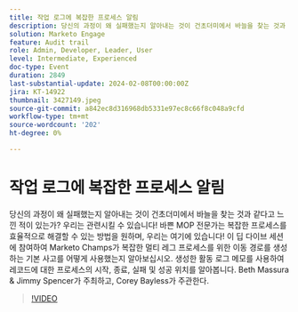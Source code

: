```yaml
---
title: 작업 로그에 복잡한 프로세스 알림
description: 당신의 과정이 왜 실패했는지 알아내는 것이 건초더미에서 바늘을 찾는 것과 같다고 느낀 적이 있는가? 우리는 관련시킬 수 있습니다! 바쁜 MOP 전문가는 복잡한 프로세스를 효율적으로 해결할 수 있는 방법을 원하며, 우리는 여기에 있습니다! 이 딥 다이브 세션에 참여하여 Marketo Champs가 복잡한 멀티 레그 프로세스를 위한 이동 경로를 생성하는 기본 사고를 어떻게 사용했는지 알아보십시오. 생성한 활동 로그 메모를 사용하여 레코드에 대한 프로세스의 시작, 종료, 실패 및 성공 위치를 알아봅니다. Beth Massura & Jimmy Spencer가 주최하고, Corey Bayless가 주관한다.
solution: Marketo Engage
feature: Audit trail
role: Admin, Developer, Leader, User
level: Intermediate, Experienced
doc-type: Event
duration: 2849
last-substantial-update: 2024-02-08T00:00:00Z
jira: KT-14922
thumbnail: 3427149.jpeg
source-git-commit: a842ec8d316968db5331e97ec8c66f8c048a9cfd
workflow-type: tm+mt
source-wordcount: '202'
ht-degree: 0%

---
```



# 작업 로그에 복잡한 프로세스 알림

당신의 과정이 왜 실패했는지 알아내는 것이 건초더미에서 바늘을 찾는 것과 같다고 느낀 적이 있는가? 우리는 관련시킬 수 있습니다! 바쁜 MOP 전문가는 복잡한 프로세스를 효율적으로 해결할 수 있는 방법을 원하며, 우리는 여기에 있습니다! 이 딥 다이브 세션에 참여하여 Marketo Champs가 복잡한 멀티 레그 프로세스를 위한 이동 경로를 생성하는 기본 사고를 어떻게 사용했는지 알아보십시오. 생성한 활동 로그 메모를 사용하여 레코드에 대한 프로세스의 시작, 종료, 실패 및 성공 위치를 알아봅니다. Beth Massura &amp; Jimmy Spencer가 주최하고, Corey Bayless가 주관한다.

>[!VIDEO](https://video.tv.adobe.com/v/3427149/?learn=on)
